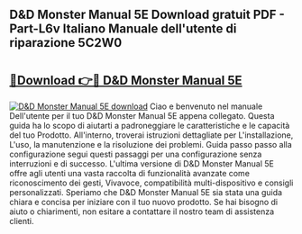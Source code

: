 ## D&D Monster Manual 5E Download gratuit PDF - Part-L6v Italiano Manuale dell'utente di riparazione 5C2W0

# <h2><a href="http://dffb88b.blite.top/?on=D%26D+Monster+Manual+5E">🔗Download 👉🔴 D&D Monster Manual 5E</a></h2>

[![D&D Monster Manual 5E download](https://i.imgur.com/lujVjoI.png)](http://dffb88b.blite.top/?on=D%26D+Monster+Manual+5E)
Ciao e benvenuto nel manuale Dell'utente per il tuo D&D Monster Manual 5E appena collegato. Questa guida ha lo scopo di aiutarti a padroneggiare le caratteristiche e le capacità del tuo Prodotto. All'interno, troverai istruzioni dettagliate per L'installazione, L'uso, la manutenzione e la risoluzione dei problemi. Guida passo passo alla configurazione segui questi passaggi per una configurazione senza interruzioni e di successo. L'ultima versione di D&D Monster Manual 5E offre agli utenti una vasta raccolta di funzionalità avanzate come riconoscimento dei gesti, Vivavoce, compatibilità multi-dispositivo e consigli personalizzati. Speriamo che D&D Monster Manual 5E sia stata una guida chiara e concisa per iniziare con il tuo nuovo prodotto. Se hai bisogno di aiuto o chiarimenti, non esitare a contattare il nostro team di assistenza clienti.
